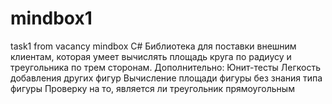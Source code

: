 # mindbox1
task1 from vacancy mindbox
С#
Библиотека для поставки внешним клиентам, 
которая умеет вычислять площадь круга по радиусу и треугольника по трем сторонам. 
Дополнительно:
        Юнит-тесты
        Легкость добавления других фигур
        Вычисление площади фигуры без знания типа фигуры
        Проверку на то, является ли треугольник прямоугольным
